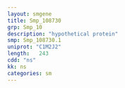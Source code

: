 ```yaml
---
layout: smgene
title: Smp_108730
grp: Smp_10
description: "hypothetical protein"
smp: Smp_108730.1
uniprot: "C1M2J2"
length:   243
cdd: "ns"
kk: ns
categories: sm
---
```

